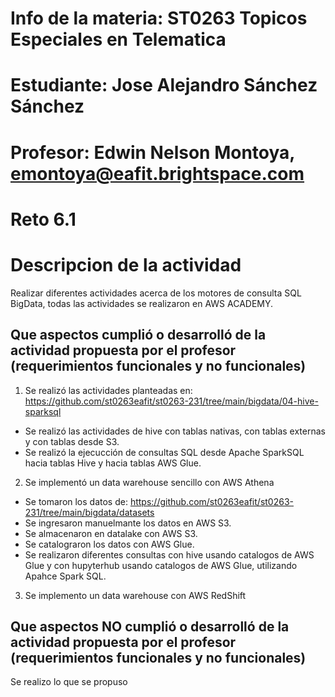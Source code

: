 # Info de la materia: ST0263 Topicos Especiales en Telematica

# Estudiante: Jose Alejandro Sánchez Sánchez

# Profesor: Edwin Nelson Montoya, emontoya@eafit.brightspace.com

# Reto 6.1

# Descripcion de la actividad
Realizar diferentes actividades acerca de los motores de consulta SQL BigData, todas las actividades se realizaron en AWS ACADEMY.


## Que aspectos cumplió o desarrolló de la actividad propuesta por el profesor (requerimientos funcionales y no funcionales)

1. Se realizó las actividades planteadas en: https://github.com/st0263eafit/st0263-231/tree/main/bigdata/04-hive-sparksql

  - Se realizó las actividades de hive con tablas nativas, con tablas externas y con tablas desde S3.
  - Se realizó la ejecucción de consultas SQL desde Apache SparkSQL hacia tablas Hive y hacia tablas AWS Glue.

2. Se implementó un data warehouse sencillo con AWS Athena

  - Se tomaron los datos de: https://github.com/st0263eafit/st0263-231/tree/main/bigdata/datasets
  - Se ingresaron manuelmante los datos en AWS S3.
  - Se almacenaron en datalake con AWS S3.
  - Se catalograron los datos con AWS Glue.
  - Se realizaron diferentes consultas con hive usando catalogos de AWS Glue y con hupyterhub usando catalogos de AWS Glue, utilizando Apahce Spark SQL.

3. Se implemento un data warehouse con AWS RedShift



## Que aspectos NO cumplió o desarrolló de la actividad propuesta por el profesor (requerimientos funcionales y no funcionales)

Se realizo lo que se propuso
